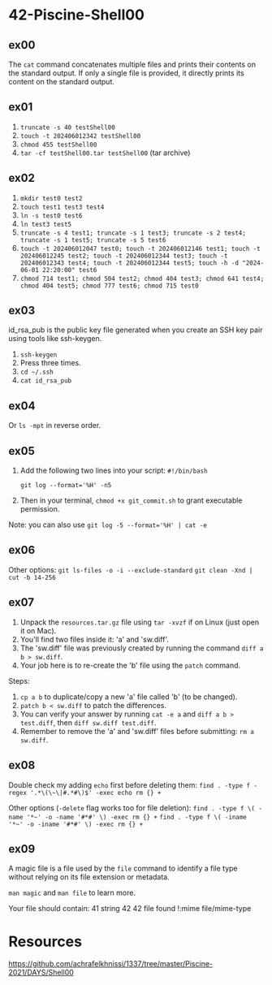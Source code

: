 # 42-Piscine-Shell00

## ex00
The `cat` command concatenates multiple files and prints their contents on the standard output. If only a single file is provided, it directly prints its content on the standard output.

## ex01
1. `truncate -s 40 testShell00`
2. `touch -t 202406012342 testShell00`
3. `chmod 455 testShell00`
3. `tar -cf testShell00.tar testShell00` (tar archive)

## ex02
1. `mkdir test0 test2`
2. `touch test1 test3 test4`
3. `ln -s test0 test6`
4. `ln test3 test5`
5. `truncate -s 4 test1; truncate -s 1 test3; truncate -s 2 test4; truncate -s 1 test5; truncate -s 5 test6`
6. `touch -t 202406012047 test0; touch -t 202406012146 test1; touch -t 202406012245 test2; touch -t 202406012344 test3; touch -t 202406012343 test4; touch -t 202406012344 test5; touch -h -d "2024-06-01 22:20:00" test6`
7. `chmod 714 test1; chmod 504 test2; chmod 404 test3; chmod 641 test4; chmod 404 test5; chmod 777 test6; chmod 715 test0`

## ex03
id_rsa_pub is the public key file generated when you create an SSH key pair using tools like ssh-keygen.
1. `ssh-keygen`
2. Press <Enter> three times.
3. `cd ~/.ssh`
4. `cat id_rsa_pub`

## ex04
Or `ls -mpt` in reverse order.

## ex05
1. Add the following two lines into your script:
   `#!/bin/bash`

   `git log --format='%H' -n5`
2. Then in your terminal, `chmod +x git_commit.sh` to grant executable permission.

Note: you can also use `git log -5 --format='%H' | cat -e`

## ex06
Other options:
`git ls-files -o -i --exclude-standard`
`git clean -Xnd | cut -b 14-256`

## ex07
1. Unpack the `resources.tar.gz` file using `tar -xvzf` if on Linux (just open it on Mac).
2. You'll find two files inside it: 'a' and 'sw.diff'.
3. The 'sw.diff' file was previously created by running the command `diff a b > sw.diff`.
4. Your job here is to re-create the 'b' file using the `patch` command.

Steps:
1. `cp a b` to duplicate/copy a new 'a' file called 'b' (to be changed).
2. `patch b < sw.diff` to patch the differences.
3. You can verify your answer by running `cat -e a` and `diff a b > test.diff`, then `diff sw.diff test.diff`.
4. Remember to remove the 'a' and 'sw.diff' files before submitting: `rm a sw.diff`.

## ex08
Double check my adding `echo` first before deleting them: `find . -type f -regex '.*\(\~\|#.*#\)$' -exec echo rm {} +`

Other options (`-delete` flag works too for file deletion):
`find . -type f \( -name '*~' -o -name '#*#' \) -exec rm {} +`
`find . -type f \( -iname '*~' -o -iname '#*#' \) -exec rm {} +`

## ex09
A magic file is a file used by the `file` command to identify a file type without relying on its file extension or metadata.

`man magic` and `man file` to learn more.

Your file should contain:
41 string 42 42 file found
!:mime file/mime-type

# Resources
https://github.com/achrafelkhnissi/1337/tree/master/Piscine-2021/DAYS/Shell00
